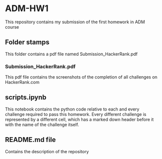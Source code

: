 # ADM-HW1
This repository contains my submission of the first homework in ADM course

## Folder stamps
This folder contains a pdf file named Submission_HackerRank.pdf
### Submission_HackerRank.pdf 
This pdf file contains the screenshots of the completion of all challenges on HackerRank.com

## scripts.ipynb
This notebook contains the python code relative to each and every challenge required to pass this homework. Every different challenge is represented by a different cell, which has a marked down header before it with the name of the challenge itself.

## README.md file
Contains the description of the repository

